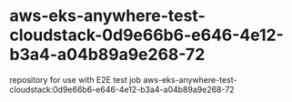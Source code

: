 # aws-eks-anywhere-test-cloudstack-0d9e66b6-e646-4e12-b3a4-a04b89a9e268-72
repository for use with E2E test job aws-eks-anywhere-test-cloudstack:0d9e66b6-e646-4e12-b3a4-a04b89a9e268-72

